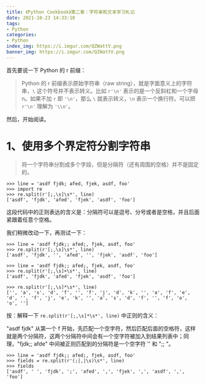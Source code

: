 ```yaml
---
title: 《Python Cookbook》第二章：字符串和文本学习札记
date: 2021-10-23 14:33:10
tags:
- Python
categories:
- Python
index_img: https://i.imgur.com/QZWattV.png
banner_img: https://i.imgur.com/QZWattV.png
---
```


首先要说一下 Python 的 r 前缀：

> Python 的 r 前缀表示原始字符串（raw string），就是字面意义上的字符串，`\` 这个符号并不表示转义。比如 `r'\n'` 表示的是一个反斜杠和一个字母 n。如果不加 `r` 即 `'\n'`，那么 `\` 就表示转义，`\n` 表示一个换行符。可以把 `r'\n'` 理解为 `'\\n'`。

然后，开始阅读。

# 1、使用多个界定符分割字符串

> 将一个字符串分割成多个字段，但是分隔符（还有周围的空格）并不是固定的。

```shell
>>> line = 'asdf fjdk; afed, fjek, asdf, foo'
>>> import re
>>> re.split(r'[;,\s]\s*', line)
['asdf', 'fjdk', 'afed', 'fjek', 'asdf', 'foo']
```

这段代码中的正则表达的含义是：分隔符可以是逗号、分号或者是空格，并且后面紧跟着任意个空格。

我们稍微改动一下，再测试一下：

```shell
>>> line = 'asdf fjdk;; afed;, fjek, asdf, foo'
>>> re.split(r'[;,\s]\s*', line)
['asdf', 'fjdk', '', 'afed', '', 'fjek', 'asdf', 'foo']
```

```shell
>>> line = 'asdf fjdk;; afed;, fjek, asdf, foo'
>>> re.split(r'[;,\s]+\s*', line)
['asdf', 'fjdk', 'afed', 'fjek', 'asdf', 'foo']
```

```shell
>>> re.split(r'[;,\s]*\s*', line)
['', 'a', 's', 'd', 'f', '', 'f', 'j', 'd', 'k', '', 'a', 'f', 'e', 'd', '', 'f', 'j', 'e', 'k', '', 'a', 's', 'd', 'f', '', 'f', 'o', 'o', '']
```

按：解释一下 `re.split(r'[;,\s]*\s*', line)` 中正则的含义：

"asdf fjdk" 从第一个 f 开始，先匹配一个空字符，然后匹配后面的空格符，这样就是两个分隔符，这两个分隔符中间会有一个空字符被加入到结果列表中；同理，"fjdk;; afde" 中间被正则匹配到的分隔符是一个空字符 '' 和 ";; "。

```shell
>>> line = 'asdf fjdk;; afed;, fjek, asdf, foo'
>>> fields = re.split(r'(;|,|\s)\s*', line)
>>> fields
['asdf', ' ', 'fjdk', ';', 'afed', ',', 'fjek', ',', 'asdf', ',', 'foo']
```

